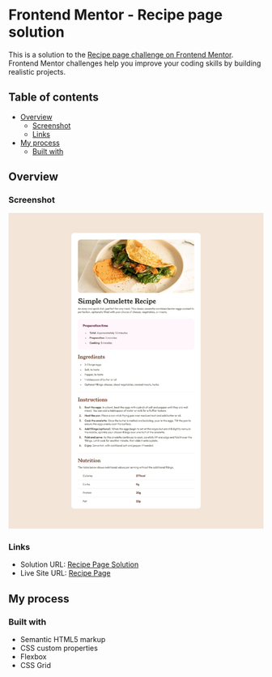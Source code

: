 # Frontend Mentor - Recipe page solution

This is a solution to the [Recipe page challenge on Frontend Mentor](https://www.frontendmentor.io/challenges/recipe-page-KiTsR8QQKm). Frontend Mentor challenges help you improve your coding skills by building realistic projects. 

## Table of contents

- [Overview](#overview)
  - [Screenshot](#screenshot)
  - [Links](#links)
- [My process](#my-process)
  - [Built with](#built-with)

## Overview

### Screenshot

![](./screenshot.jpeg)

### Links

- Solution URL: [Recipe Page Solution](https://github.com/telsabate-hub/recipe-page-main)
- Live Site URL: [Recipe Page](https://telsabate-hub.github.io/recipe-page-main/)

## My process

### Built with

- Semantic HTML5 markup
- CSS custom properties
- Flexbox
- CSS Grid
